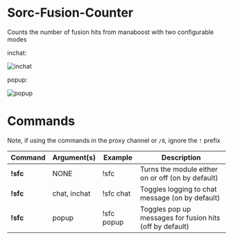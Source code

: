 # Sorc-Fusion-Counter
Counts the number of fusion hits from manaboost with two configurable modes

inchat:

![inchat](https://i.gyazo.com/a394eecefe5155ff0c4a5d8f0e0bbf89.png)

popup:

![popup](https://i.gyazo.com/42c9b9914212b2a88429153b8a259622.png)

# Commands
Note, if using the commands in the proxy channel or `/8`, ignore the `!` prefix

Command | Argument(s) | Example | Description
---|---|---|---
**!sfc** | NONE | !sfc| Turns the module either on or off (on by default)
**!sfc** | chat, inchat | !sfc chat| Toggles logging to chat message (on by default)
**!sfc** | popup | !sfc popup| Toggles pop up messages for fusion hits (off by default)
